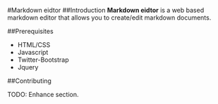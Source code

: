 #Markdown eidtor
##Introduction
**Markdown eidtor** is a web based markdown editor that allows you to create/edit markdown documents.

##Prerequisites
* HTML/CSS
* Javascript
* Twitter-Bootstrap
* Jquery
 

##Contributing

TODO: Enhance section.



